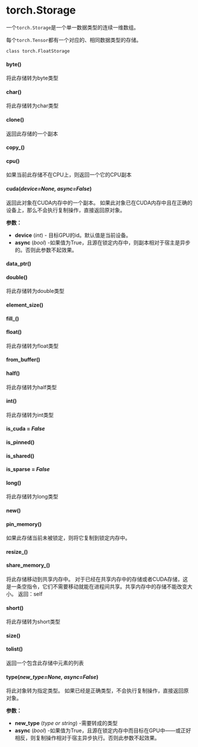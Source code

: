 # torch.Storage

一个`torch.Storage`是一个单一数据类型的连续一维数组。

每个`torch.Tensor`都有一个对应的、相同数据类型的存储。

```
class torch.FloatStorage
```

#### byte()

将此存储转为byte类型

#### char()

将此存储转为char类型

#### clone()

返回此存储的一个副本

#### copy_()

#### cpu()

如果当前此存储不在CPU上，则返回一个它的CPU副本

#### cuda(*device=None, async=False*)

返回此对象在CUDA内存中的一个副本。
如果此对象已在CUDA内存中且在正确的设备上，那么不会执行复制操作，直接返回原对象。

**参数：**

- **device** (*int*) - 目标GPU的id。默认值是当前设备。
- **async** (*bool*) -如果值为True，且源在锁定内存中，则副本相对于宿主是异步的。否则此参数不起效果。

#### data_ptr()

#### double()

将此存储转为double类型

#### element_size()

#### fill_()

#### float()

将此存储转为float类型

#### from_buffer()

#### half()

将此存储转为half类型

#### int()

将此存储转为int类型

#### is_cuda = *False*

#### is_pinned()

#### is_shared()

#### is_sparse = *False*

#### long()

将此存储转为long类型

#### new()

#### pin_memory()

如果此存储当前未被锁定，则将它复制到锁定内存中。

#### resize_()

#### share_memory_()

将此存储移动到共享内存中。
对于已经在共享内存中的存储或者CUDA存储，这是一条空指令，它们不需要移动就能在进程间共享。共享内存中的存储不能改变大小。
返回：self

#### short()

将此存储转为short类型

#### size()

#### tolist()

返回一个包含此存储中元素的列表

#### type(*new_type=None, async=False*)

将此对象转为指定类型。
如果已经是正确类型，不会执行复制操作，直接返回原对象。

**参数：**

- **new_type** (*type or string*) -需要转成的类型
- **async** (*bool*) -如果值为True，且源在锁定内存中而目标在GPU中——或正好相反，则复制操作相对于宿主异步执行。否则此参数不起效果。